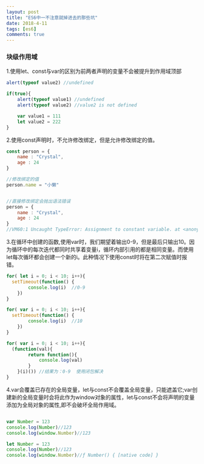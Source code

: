 ```yaml
---
layout: post
title: "ES6中一不注意就掉进去的那些坑"
date: 2018-4-11
tags: [es6]
comments: true
---
```


### 块级作用域

1.使用let、const与var的区别为前两者声明的变量不会被提升到作用域顶部

```javascript
alert(typeof value2) //undefined

if(true){
    alert(typeof value1) //undefined
    alert(typeof value2) //value2 is not defined

    var value1 = 111
    let value2 = 222
}
```

2.使用const声明时，不允许修改绑定，但是允许修改绑定的值。

```javascript
const person = {
    name : "Crystal",
    age : 24
}

//修改绑定的值
person.name = "小懒"


//直接修改绑定会抛出语法错误
person = {
    name : "Crystal",
    age : 24
}
//VM60:1 Uncaught TypeError: Assignment to constant variable. at <anonymous>:1:8

```

3.在循环中创建的函数,使用var时，我们期望着输出0-9，但是最后只输出10。因为循环中的每次迭代都同时共享着变量i，循环内部引用的都是相同变量。而使用let每次循环都会创建一个新的i。此种情况下使用const时将在第二次赋值时报错。

```javascript
for( let i = 0; i < 10; i++){
  setTimeout(function() {
        console.log(i)  //0-9
    })
}

for( var i = 0; i < 10; i++){
  setTimeout(function() {
        console.log(i)  //10
    })
}

for( var i = 0; i < 10; i++){
  (function(val){
        return function(){
            console.log(val)
        }
    }(i)()) //结果为：0-9  使用闭包解决
}

```

4.var会覆盖已存在的全局变量，let与const不会覆盖全局变量，只能遮盖它;var创建新的全局变量时会将此作为window对象的属性，let与const不会将声明的变量添加为全局对象的属性,即不会破坏全局作用域。

```javascript

var Number = 123
console.log(Number)//123
console.log(window.Number)//123

let Number = 123
console.log(Number)//123
console.log(window.Number)//ƒ Number() { [native code] }


```

### 

